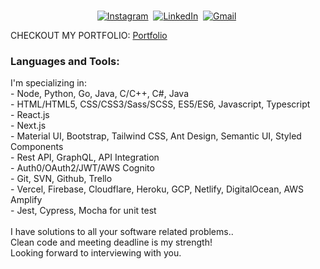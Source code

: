 <p align="center">
<br>
<a href="https://www.instagram.com/talha4real/"><img src="https://img.shields.io/badge/instagram-%23E4405F.svg?&style=for-the-badge&logo=instagram&logoColor=white" alt="Instagram" /></a>&nbsp;
<a href="https://www.linkedin.com/in/talha-butt-379911177/"><img src="https://img.shields.io/badge/linkedin-%230077B5.svg?&style=for-the-badge&logo=linkedin&logoColor=white" alt="LinkedIn" /></a>&nbsp;
<a href="mailto:talhabutt993@gmail.com?subject=Hola%20Talha"><img src="https://img.shields.io/badge/gmail-%23D14836.svg?&style=for-the-badge&logo=gmail&logoColor=white" alt="Gmail"/></a>&nbsp;
</p>

CHECKOUT MY PORTFOLIO: <a href="https://www.talha4real.com/">Portfolio</a>

### Languages and Tools: 
<p>
 I'm specializing in: <br/>
- Node, Python, Go, Java, C/C++, C#, Java <br/>
- HTML/HTML5, CSS/CSS3/Sass/SCSS, ES5/ES6, Javascript, Typescript <br/>
- React.js<br/>
- Next.js <br/>
- Material UI, Bootstrap, Tailwind CSS, Ant Design, Semantic UI, Styled Components <br/>
- Rest API, GraphQL, API Integration <br/>
- Auth0/OAuth2/JWT/AWS Cognito <br/>
- Git, SVN, Github, Trello <br/>
- Vercel, Firebase, Cloudflare, Heroku, GCP, Netlify, DigitalOcean, AWS Amplify <br/>
- Jest, Cypress, Mocha for unit test <br/>
<br/>
I have solutions to all your software related problems.. <br/>
Clean code and meeting deadline is my strength! <br/>
Looking forward to interviewing with you. <br/>
 </>

<br>


